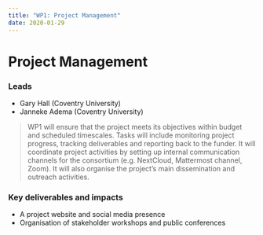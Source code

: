 ```yaml
---
title: "WP1: Project Management"
date: 2020-01-29
---
```


# Project Management

### Leads

* Gary Hall (Coventry University)
* Janneke Adema (Coventry University) 

> WP1 will ensure that the project meets its objectives within budget and scheduled timescales. Tasks will include monitoring project progress, tracking deliverables and reporting back to the funder. It will coordinate project activities by setting up internal communication channels for the consortium (e.g. NextCloud, Mattermost channel, Zoom). It will also organise the project’s main dissemination and outreach activities. 

### Key deliverables and impacts 

* A project website and social media presence 
* Organisation of stakeholder workshops and public conferences
